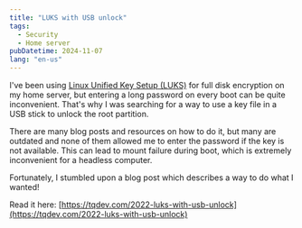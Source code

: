 ```yaml
---
title: "LUKS with USB unlock"
tags:
  - Security
  - Home server
pubDatetime: 2024-11-07
lang: "en-us"
---
```


I've been using [Linux Unified Key Setup (LUKS)](https://en.wikipedia.org/wiki/Linux_Unified_Key_Setup) for full disk encryption on my home server, but entering a long password on every boot can be quite inconvenient. That's why I was searching for a way to use a key file in a USB stick to unlock the root partition.

There are many blog posts and resources on how to do it, but many are outdated and none of them allowed me to enter the password if the key is not available. This can lead to mount failure during boot, which is extremely inconvenient for a headless computer.

Fortunately, I stumbled upon a blog post which describes a way to do what I wanted!

Read it here: [https://tqdev.com/2022-luks-with-usb-unlock](https://tqdev.com/2022-luks-with-usb-unlock)
